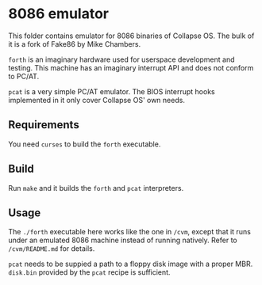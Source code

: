 # 8086 emulator

This folder contains emulator for 8086 binaries of Collapse OS. The bulk of
it is a fork of Fake86 by Mike Chambers.

`forth` is an imaginary hardware used for userspace development and testing.
This machine has an imaginary interrupt API and does not conform to PC/AT.

`pcat` is a very simple PC/AT emulator. The BIOS interrupt hooks implemented in
it only cover Collapse OS' own needs.

## Requirements

You need `curses` to build the `forth` executable.

## Build

Run `make` and it builds the `forth` and `pcat` interpreters.

## Usage

The `./forth` executable here works like the one in `/cvm`, except that it runs
under an emulated 8086 machine instead of running natively. Refer to
`/cvm/README.md` for details.

`pcat` needs to be suppied a path to a floppy disk image with a proper MBR.
`disk.bin` provided by the `pcat` recipe is sufficient.
